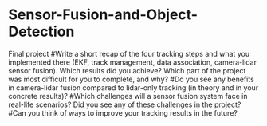 # Sensor-Fusion-and-Object-Detection
Final project
#Write a short recap of the four tracking steps and what you implemented there (EKF, track management, data association, camera-lidar sensor fusion). Which results did you achieve? Which part of the project was most difficult for you to complete, and why?
#Do you see any benefits in camera-lidar fusion compared to lidar-only tracking (in theory and in your concrete results)?
#Which challenges will a sensor fusion system face in real-life scenarios? Did you see any of these challenges in the project?
#Can you think of ways to improve your tracking results in the future?
